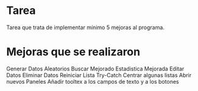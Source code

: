 # Tarea
Tarea que trata de implementar mínimo 5 mejoras al programa.

# Mejoras que se realizaron
  Generar Datos Aleatorios
  Buscar Mejorado
  Estadistica Mejorada
  Editar Datos
  Eliminar Datos
  Reiniciar Lista
  Try-Catch
  Centrar algunas listas
  Abrir nuevos Paneles
  Añadir tooltex a los campos de texto y a los botones
